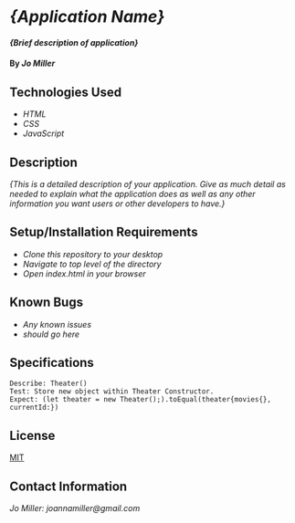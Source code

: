 # _{Application Name}_

#### _{Brief description of application}_

#### By _**Jo Miller**_

## Technologies Used

* _HTML_
* _CSS_
* _JavaScript_

## Description

_{This is a detailed description of your application. Give as much detail as needed to explain what the application does as well as any other information you want users or other developers to have.}_

## Setup/Installation Requirements

* _Clone this repository to your desktop_
* _Navigate to top level of the directory_
* _Open index.html in your browser_

## Known Bugs

* _Any known issues_
* _should go here_

## Specifications
```
Describe: Theater()
Test: Store new object within Theater Constructor.
Expect: (let theater = new Theater();).toEqual(theater{movies{}, currentId:})
```

## License

[MIT](LICENSE.txt)

## Contact Information

_Jo Miller: joannamiller@gmail.com_

